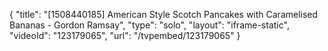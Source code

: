 {
    "title": "[1508440185] American Style Scotch Pancakes with Caramelised Bananas - Gordon Ramsay",
    "type": "solo",
    "layout": "iframe-static",
    "videoId": "123179065",
    "url": "\/tvpembed\/123179065"
}